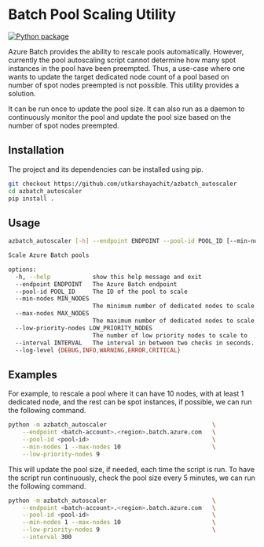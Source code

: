 # Batch Pool Scaling Utility

[![Python package](https://github.com/utkarshayachit/azbatch_autoscaler/actions/workflows/python-package.yml/badge.svg)](https://github.com/utkarshayachit/azbatch_autoscaler/actions/workflows/python-package.yml)

Azure Batch provides the ability to rescale pools automatically. However, currently the pool autoscaling script cannot
determine how many spot instances in the pool have been preempted. Thus, a use-case where one wants to update the target
dedicated node count of a pool based on number of spot nodes preempted is not possible. This utility provides a solution.

It can be run once to update the pool size. It can also run as a daemon to continuously monitor the pool and update the
pool size based on the number of spot nodes preempted.

## Installation

The project and its dependencies can be installed using pip.

```bash
git checkout https://github.com/utkarshayachit/azbatch_autoscaler
cd azbatch_autoscaler
pip install .
```

## Usage

```bash
azbatch_autoscaler [-h] --endpoint ENDPOINT --pool-id POOL_ID [--min-nodes MIN_NODES] --max-nodes MAX_NODES --low-priority-nodes LOW_PRIORITY_NODES [--interval INTERVAL] [--log-level {DEBUG,INFO,WARNING,ERROR,CRITICAL}]

Scale Azure Batch pools

options:
  -h, --help            show this help message and exit
  --endpoint ENDPOINT   The Azure Batch endpoint
  --pool-id POOL_ID     The ID of the pool to scale
  --min-nodes MIN_NODES
                        The minimum number of dedicated nodes to scale to (default: 0)
  --max-nodes MAX_NODES
                        The maximum number of dedicated nodes to scale to
  --low-priority-nodes LOW_PRIORITY_NODES
                        The number of low priority nodes to scale to
  --interval INTERVAL   The interval in between two checks in seconds. If 0, the script will run once and exit. (default: 0)
  --log-level {DEBUG,INFO,WARNING,ERROR,CRITICAL}
```

## Examples

For example, to rescale a pool where it can have 10 nodes, with at least 1 dedicated node, and the rest
can be spot instances, if possible, we can run the following command.

```bash
python -m azbatch_autoscaler                              \
    --endpoint <batch-account>.<region>.batch.azure.com   \
    --pool-id <pool-id>                                   \
    --min-nodes 1 --max-nodes 10                          \
    --low-priority-nodes 9
```

This will update the pool size, if needed, each time the script is run. To have the script run continuously,
check the pool size every 5 minutes, we can run the following command.

```bash
python -m azbatch_autoscaler                              \
    --endpoint <batch-account>.<region>.batch.azure.com   \
    --pool-id <pool-id>                                   \
    --min-nodes 1 --max-nodes 10                          \
    --low-priority-nodes 9                                \
    --interval 300
```
